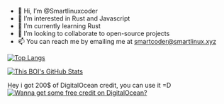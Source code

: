 - 👋 Hi, I’m @Smartlinuxcoder
- 👀 I’m interested in Rust and Javascript
- 🌱 I’m currently learning Rust
- 💞️ I’m looking to collaborate to open-source projects
- 📫 You can reach me by emailing me at smartcoder@smartlinux.xyz

[![Top Langs](https://github-readme-stats.vercel.app/api/top-langs/?username=Smartlinuxcoder&hide_progress=false)](https://github.com/anuraghazra/github-readme-stats)

[![This BOI's GitHub Stats](https://github-readme-stats.vercel.app/api?username=Smartlinuxcoder&theme=green-blue)](https://github.com/anuraghazra/github-readme-stats)

Hey i got 200$ of DigitalOcean credit, you can use it =D
[![Wanna get some free credit on DigitalOcean?](https://web-platforms.sfo2.cdn.digitaloceanspaces.com/WWW/Badge%201.svg)](https://www.digitalocean.com/?refcode=26e95bf6abf8&utm_campaign=Referral_Invite&utm_medium=Referral_Program&utm_source=badge)
